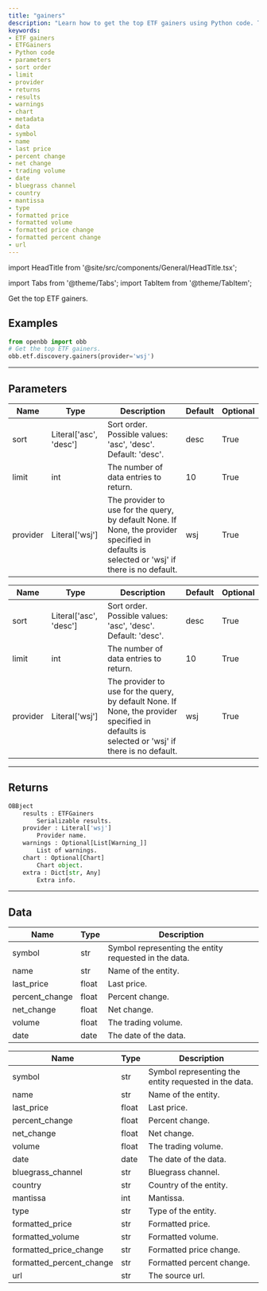 ```yaml
---
title: "gainers"
description: "Learn how to get the top ETF gainers using Python code. This documentation  includes details about the parameters, return values, and data format."
keywords:
- ETF gainers
- ETFGainers
- Python code
- parameters
- sort order
- limit
- provider
- returns
- results
- warnings
- chart
- metadata
- data
- symbol
- name
- last price
- percent change
- net change
- trading volume
- date
- bluegrass channel
- country
- mantissa
- type
- formatted price
- formatted volume
- formatted price change
- formatted percent change
- url
---
```


import HeadTitle from '@site/src/components/General/HeadTitle.tsx';

<HeadTitle title="etf/discovery/gainers - Reference | OpenBB Platform Docs" />

<!-- markdownlint-disable MD012 MD031 MD033 -->

import Tabs from '@theme/Tabs';
import TabItem from '@theme/TabItem';

Get the top ETF gainers.


Examples
--------

```python
from openbb import obb
# Get the top ETF gainers.
obb.etf.discovery.gainers(provider='wsj')
```

---

## Parameters

<Tabs>

<TabItem value='standard' label='standard'>

| Name | Type | Description | Default | Optional |
| ---- | ---- | ----------- | ------- | -------- |
| sort | Literal['asc', 'desc'] | Sort order. Possible values: 'asc', 'desc'. Default: 'desc'. | desc | True |
| limit | int | The number of data entries to return. | 10 | True |
| provider | Literal['wsj'] | The provider to use for the query, by default None. If None, the provider specified in defaults is selected or 'wsj' if there is no default. | wsj | True |
</TabItem>

<TabItem value='wsj' label='wsj'>

| Name | Type | Description | Default | Optional |
| ---- | ---- | ----------- | ------- | -------- |
| sort | Literal['asc', 'desc'] | Sort order. Possible values: 'asc', 'desc'. Default: 'desc'. | desc | True |
| limit | int | The number of data entries to return. | 10 | True |
| provider | Literal['wsj'] | The provider to use for the query, by default None. If None, the provider specified in defaults is selected or 'wsj' if there is no default. | wsj | True |
</TabItem>

</Tabs>

---

## Returns

```python wordwrap
OBBject
    results : ETFGainers
        Serializable results.
    provider : Literal['wsj']
        Provider name.
    warnings : Optional[List[Warning_]]
        List of warnings.
    chart : Optional[Chart]
        Chart object.
    extra : Dict[str, Any]
        Extra info.

```

---

## Data

<Tabs>

<TabItem value='standard' label='standard'>

| Name | Type | Description |
| ---- | ---- | ----------- |
| symbol | str | Symbol representing the entity requested in the data. |
| name | str | Name of the entity. |
| last_price | float | Last price. |
| percent_change | float | Percent change. |
| net_change | float | Net change. |
| volume | float | The trading volume. |
| date | date | The date of the data. |
</TabItem>

<TabItem value='wsj' label='wsj'>

| Name | Type | Description |
| ---- | ---- | ----------- |
| symbol | str | Symbol representing the entity requested in the data. |
| name | str | Name of the entity. |
| last_price | float | Last price. |
| percent_change | float | Percent change. |
| net_change | float | Net change. |
| volume | float | The trading volume. |
| date | date | The date of the data. |
| bluegrass_channel | str | Bluegrass channel. |
| country | str | Country of the entity. |
| mantissa | int | Mantissa. |
| type | str | Type of the entity. |
| formatted_price | str | Formatted price. |
| formatted_volume | str | Formatted volume. |
| formatted_price_change | str | Formatted price change. |
| formatted_percent_change | str | Formatted percent change. |
| url | str | The source url. |
</TabItem>

</Tabs>

